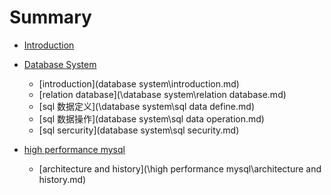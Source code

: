 # Summary

* [Introduction](README.md)
* [ Database System]()
  * [introduction](database system\introduction.md)
  * [relation database](\database system\relation database.md)
  * [sql 数据定义](\database system\sql data define.md)
  * [sql 数据操作](database system\sql data operation.md)
  * [sql sercurity](database system\sql security.md)
* [high performance mysql]()

  - [architecture and history](\high performance mysql\architecture and history.md)


